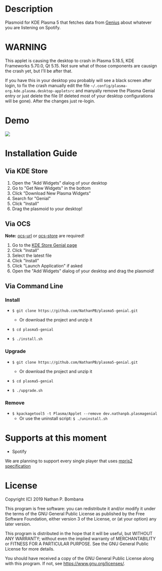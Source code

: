 # Description

Plasmoid for KDE Plasma 5 that fetches data from [Genius](https://genius.com) about whatever you are listening on Spotify.

# WARNING

This applet is causing the desktop to crash in Plasma 5.18.5, KDE Frameworks 5.70.0, Qt 5.15. Not sure what of those components are causign the crash yet, but I'll be after that.

If you have this in your desktop you probably will see a black screen after login, to fix the crash manually edit the file ``~/.config/plasma-org.kde.plasma.desktop-appletsrc`` and manyally remove the Plasma Genial entry or just delete the file (If deleted most of your desktop configurations will be gone). After the changes just re-login.

# Demo

<img src="demo.gif">

# Installation Guide

## Via KDE Store

1. Open the "Add Widgets" dialog of your desktop
2. Go to "Get New Widgets" in the bottom
3. Click "Download New Plasma Widgets"
4. Search for "Genial"
5. Click "Install"
6. Drag the plasmoid to your desktop!

## Via OCS

**Note:** [ocs-url](https://www.opendesktop.org/p/1136805/) or [ocs-store](https://www.opendesktop.org/p/1175480/) are required!

1. Go to the [KDE Store Genial page](https://store.kde.org/p/1320258/)
2. Click "Install"
3. Select the latest file
4. Click "Install"
5. Click "Launch Application" if asked
6. Open the "Add Widgets" dialog of your desktop and drag the plasmoid!


## Via Command Line

### Install
- ``$ git clone https://github.com/NathanPB/plasma5-genial.git``
    - Or download the project and unzip it

- ``$ cd plasma5-genial``
- ``$ ./install.sh``

### Upgrade

- ``$ git clone https://github.com/NathanPB/plasma5-genial.git``
    - Or download the project and unzip it

- ``$ cd plasma5-genial``
- ``$ ./upgrade.sh``


### Remove
- ``$ kpackagetool5 -t Plasma/Applet --remove dev.nathanpb.plasmagenial``
    - Or use the uninstall script: ``$ ./uninstall.sh``

# Supports at this moment
  - Spotify
  
We are planning to support every single player that uses [mpris2 specification](https://specifications.freedesktop.org/mpris-spec/2.2/)

# License

Copyright (C) 2019 Nathan P. Bombana

This program is free software: you can redistribute it and/or modify it under the terms of the GNU General Public License as published by the Free Software Foundation, either version 3 of the License, or (at your option) any later version.

This program is distributed in the hope that it will be useful, but WITHOUT ANY WARRANTY; without even the implied warranty of MERCHANTABILITY or FITNESS FOR A PARTICULAR PURPOSE. See the GNU General Public License for more details.

You should have received a copy of the GNU General Public License along with this program. If not, see https://www.gnu.org/licenses/.
